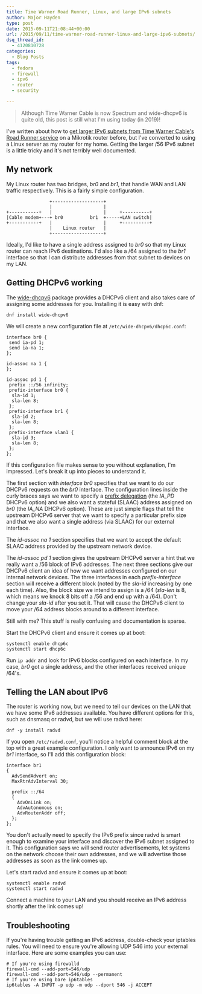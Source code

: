 ```yaml
---
title: Time Warner Road Runner, Linux, and large IPv6 subnets
author: Major Hayden
type: post
date: 2015-09-11T21:08:44+00:00
url: /2015/09/11/time-warner-road-runner-linux-and-large-ipv6-subnets/
dsq_thread_id:
  - 4120810728
categories:
  - Blog Posts
tags:
  - fedora
  - firewall
  - ipv6
  - router
  - security

---
```


> Although Time Warner Cable is now Spectrum and wide-dhcpv6 is quite
> old, this post is still what I'm using today (in 2019)!

I've written about how to [get larger IPv6 subnets from Time Warner Cable's Road Runner service][1] on a Mikrotik router before, but I've converted to using a Linux server as my router for my home. Getting the larger /56 IPv6 subnet is a little tricky and it's not terribly well documented.

## My network

My Linux router has two bridges, _br0_ and _br1_, that handle WAN and LAN traffic respectively. This is a fairly simple configuration.

```
                +-------------------+
                |                   |
+-----------+   |                   |     +----------+
|Cable modem+---+ br0          br1  +-----+LAN switch|
+-----------+   |                   |     +----------+
                |    Linux router   |
                +-------------------+
```

Ideally, I'd like to have a single address assigned to _br0_ so that my Linux router can reach IPv6 destinations. I'd also like a /64 assigned to the _br1_ interface so that I can distribute addresses from that subnet to devices on my LAN.

## Getting DHCPv6 working

The [wide-dhcpv6][2] package provides a DHCPv6 client and also takes care of assigning some addresses for you. Installing it is easy with dnf:

```
dnf install wide-dhcpv6
```

We will create a new configuration file at `/etc/wide-dhcpv6/dhcp6c.conf`:

```
interface br0 {
 send ia-pd 1;
 send ia-na 1;
};

id-assoc na 1 {
};

id-assoc pd 1 {
 prefix ::/56 infinity;
 prefix-interface br0 {
  sla-id 1;
  sla-len 8;
 };
 prefix-interface br1 {
  sla-id 2;
  sla-len 8;
 };
 prefix-interface vlan1 {
  sla-id 3;
  sla-len 8;
 };
};
```

If this configuration file makes sense to you without explanation, I'm impressed. Let's break it up into pieces to understand it.

The first section with _interface br0_ specifies that we want to do our DHCPv6 requests on the _br0_ interface. The configuration lines inside the curly braces says we want to specify a [prefix delegation][3] (the _IA_PD_ DHCPv6 option) and we also want a stateful (SLAAC) address assigned on _br0_ (the _IA_NA_ DHCPv6 option). These are just simple flags that tell the upstream DHCPv6 server that we want to specify a particular prefix size and that we also want a single address (via SLAAC) for our external interface.

The _id-assoc na 1_ section specifies that we want to accept the default SLAAC address provided by the upstream network device.

The _id-assoc pd 1_ section gives the upstream DHCPv6 server a hint that we really want a /56 block of IPv6 addresses. The next three sections give our DHCPv6 client an idea of how we want addresses configured on our internal network devices. The three interfaces in each _prefix-interface_ section will receive a different block (noted by the _sla-id_ increasing by one each time). Also, the block size we intend to assign is a /64 (_sla-len_ is 8, which means we knock 8 bits off a /56 and end up with a /64). Don't change your _sla-id_ after you set it. That will cause the DHCPv6 client to move your /64 address blocks around to a different interface.

Still with me? This stuff is really confusing and documentation is sparse.

Start the DHCPv6 client and ensure it comes up at boot:

```
systemctl enable dhcp6c
systemctl start dhcp6c
```

Run `ip addr` and look for IPv6 blocks configured on each interface. In my case, _br0_ got a single address, and the other interfaces received unique /64's.

## Telling the LAN about IPv6

The router is working now, but we need to tell our devices on the LAN that we have some IPv6 addresses available. You have different options for this, such as dnsmasq or radvd, but we will use radvd here:

```
dnf -y install radvd
```

If you open `/etc/radvd.conf`, you'll notice a helpful comment block at the top with a great example configuration. I only want to announce IPv6 on my _br1_ interface, so I'll add this configuration block:

```
interface br1
{
  AdvSendAdvert on;
  MaxRtrAdvInterval 30;

  prefix ::/64
  {
    AdvOnLink on;
    AdvAutonomous on;
    AdvRouterAddr off;
  };
};
```

You don't actually need to specify the IPv6 prefix since radvd is smart enough to examine your interface and discover the IPv6 subnet assigned to it. This configuration says we will send router advertisements, let systems on the network choose their own addresses, and we will advertise those addresses as soon as the link comes up.

Let's start radvd and ensure it comes up at boot:

```
systemctl enable radvd
systemctl start radvd
```

Connect a machine to your LAN and you should receive an IPv6 address shortly after the link comes up!

## Troubleshooting

If you're having trouble getting an IPv6 address, double-check your iptables rules. You will need to ensure you're allowing UDP 546 into your external interface. Here are some examples you can use:

```
# If you're using firewalld
firewall-cmd --add-port=546/udp
firewall-cmd --add-port=546/udp --permanent
# If you're using bare ip6tables
ip6tables -A INPUT -p udp -m udp --dport 546 -j ACCEPT
```

 [1]: /2014/09/11/howto-time-warner-cable-ipv6/
 [2]: http://sourceforge.net/projects/wide-dhcpv6/
 [3]: https://en.wikipedia.org/wiki/Prefix_delegation
